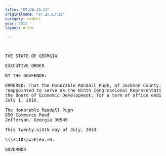 ```yaml
---
title: "07.26.13.11"
originalname: "07.26.13.11"
category: orders
year: 2013
layout: order

---
```

<pre>
 

THE STATE OF GEORGIA

EXECUTIVE ORDER

BY THE GOVERNOR:

ORDERED: That the Honorable Randall Pugh, of Jackson County, Georgia, is
reappointed to serve as the Ninth Congressional Representative to
the Board of Economic Development, for a term of office ending
July 1, 2018.

The Honorable Randall Pugh
850 Commerce Road
Jefferson, Georgia 30549

This twenty—siXth day of July, 2013

\(\£1I0\cw\E)eo.»Q.

GOVERNOR

</pre>
